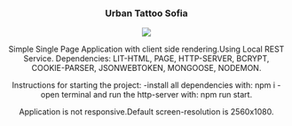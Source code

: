 <h3 align="center">Urban Tattoo Sofia</h3>
<p align="center">
  <img align="center" src="https://github.com/viktor0110/urban/blob/master/site-review/urban-site-review.gif" />
</p>

<p align="center">
Simple Single Page Application with client side rendering.Using Local REST Service. Dependencies: LIT-HTML, PAGE, HTTP-SERVER, BCRYPT, COOKIE-PARSER, JSONWEBTOKEN, MONGOOSE, NODEMON.
</p>
<p align="center">
Instructions for starting the project:
-install all dependencies with:
npm i
-open terminal and run the http-server with:
npm run start.
</p>
<p align="center">
Application is not responsive.Default screen-resolution is 2560x1080. 
</p>